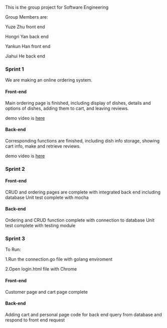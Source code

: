This is the group project for Software Engineering

Group Members are:

Yuze Zhu front end

Hongri Yan back end

Yankun Han front end

Jiahui He back end



### Sprint 1

We are making an online ordering system.

#### Front-end

Main ordering page is finished, including display of dishes, details and options of dishes, adding them to cart, and leaving reviews.

demo video is [here](https://github.com/Zhuyuze/SE_Project/blob/main/frond-end/front_end_sprint_1.mp4)

#### Back-end

Corresponding functions are finished, including dish info storage, showing cart info, make and retrieve reviews.

demo video is [here](https://github.com/Zhuyuze/SE_Project/blob/main/back-end/sprint1_backend.mp4)







### Sprint 2

#### Front-end

CRUD and ordering pages are complete with integrated back end including database 
Unit test complete with mocha

#### Back-end

Ordering and CRUD function complete with connection to database
Unit test complete with testing module



### Sprint 3

To Run:


1.Run the connection.go file with golang enviroment


2.Open login.html file with Chrome


#### Front-end

Customer page and cart page complete

#### Back-end

Adding cart and personal page code for back end
query from database and respond to front end request


